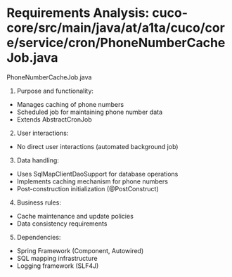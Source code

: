 # Requirements Analysis: cuco-core/src/main/java/at/a1ta/cuco/core/service/cron/PhoneNumberCacheJob.java

PhoneNumberCacheJob.java
1. Purpose and functionality:
- Manages caching of phone numbers
- Scheduled job for maintaining phone number data
- Extends AbstractCronJob

2. User interactions:
- No direct user interactions (automated background job)

3. Data handling:
- Uses SqlMapClientDaoSupport for database operations
- Implements caching mechanism for phone numbers
- Post-construction initialization (@PostConstruct)

4. Business rules:
- Cache maintenance and update policies
- Data consistency requirements

5. Dependencies:
- Spring Framework (Component, Autowired)
- SQL mapping infrastructure
- Logging framework (SLF4J)
